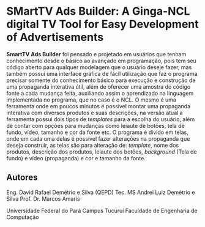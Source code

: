 # **SMartTV Ads Builder:** A Ginga-NCL digital TV Tool for Easy Development of Advertisements

**SmartTV Ads Builder** foi pensado e projetado em usuários que tenham conhecimento desde o básico ao avançado em programação, pois tem seu código aberto para qualquer modelagem que o usuário deseje fazer, mas também possui uma interface gráfica de fácil utilização que faz o programa precisar somente do conhecimento básico para execução e construção de uma propaganda interativa útil, além de oferecer uma amostra do código fonte a cada mudança feita, auxiliando assim o aprendizado na linguagem implementada no programa, que no caso é o NCL.
O mesmo é uma ferramenta onde em poucos minutos é possível montar uma propaganda interativa com diversos produtos e suas descrições, na versão atual a ferramenta possui dois tipos de *templates* para a escolha do usuário, além de contar com opções para mudanças como leiaute de botões, tela de fundo, vídeo, tamanho e cor da fonte etc.
O programa é divido em telas, onde em cada uma delas é possível fazer alterações na propaganda que deseja construir, as telas são para alteração de: *template*, nome dos produtos, descrição dos produtos, leiaute dos botões, *background* (Tela de fundo) e vídeo (propaganda) e cor e tamanho da fonte.

## Autores
Eng. David Rafael Demétrio e Silva (QEPD)
Tec. MS Andrei Luiz Demétrio e Silva
Prof. Dr. Marcos Amaris

Universidade Federal do Pará
Campus Tucuruí
Faculdade de Engenharia de Computação
